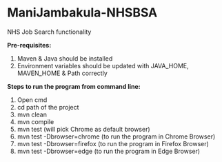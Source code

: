 # ManiJambakula-NHSBSA
NHS Job Search functionality

**Pre-requisites:**
1. Maven & Java should be installed
2. Environment variables should be updated with JAVA_HOME, MAVEN_HOME & Path correctly

**Steps to run the program from command line:**
1. Open cmd
2. cd path of the project
3. mvn clean
4. mvn compile
5. mvn test (will pick Chrome as default browser)
6. mvn test -Dbrowser=chrome (to run the program in Chrome Browser)
7. mvn test -Dbrowser=firefox (to run the program in Firefox Browser)
8. mvn test -Dbrowser=edge (to run the program in Edge Browser)
